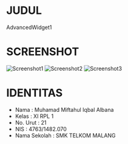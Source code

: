 # JUDUL
  AdvancedWidget1

# SCREENSHOT
![Screenshot1](http://s12.postimg.org/dwmnh341l/Screenshot_2016_09_25_21_58_45.png)
![Screenshot2](http://s12.postimg.org/kod2jxt15/Screenshot_2016_09_25_21_58_54.png)
![Screenshot3](http://s12.postimg.org/asbzkan95/Screenshot_2016_09_25_21_59_21.png)

# IDENTITAS
- Nama         : Muhamad Miftahul Iqbal Albana
- Kelas        : XI RPL 1
- No. Urut     : 21
- NIS          : 4763/1482.070
- Nama Sekolah : SMK TELKOM MALANG
